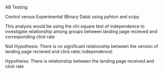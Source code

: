 AB Testing:

Control versus Experimental (Binary Data)  using pyhton and scipy

This analysis would be using the chi-square test of independence to investigate relationship among groups
between landing page recieved and corresponding click rate

Null Hypothesis: There is no significant relationship between the version of landing page recieved and click rate( independence)

Hypotheiss: There is relationship between the landing page received and click rate

